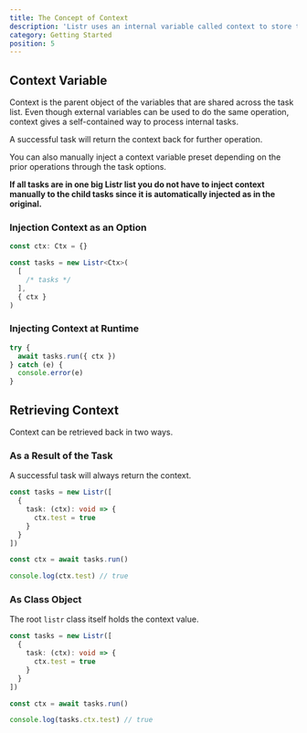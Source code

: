 ```yaml
---
title: The Concept of Context
description: 'Listr uses an internal variable called context to store the data.'
category: Getting Started
position: 5
---
```


## Context Variable

Context is the parent object of the variables that are shared across the task list. Even though external variables can be used to do the same operation, context gives a self-contained way to process internal tasks.

A successful task will return the context back for further operation.

You can also manually inject a context variable preset depending on the prior operations through the task options.

**If all tasks are in one big Listr list you do not have to inject context manually to the child tasks since it is automatically injected as in the original.**

### Injection Context as an Option

```typescript
const ctx: Ctx = {}

const tasks = new Listr<Ctx>(
  [
    /* tasks */
  ],
  { ctx }
)
```

### Injecting Context at Runtime

```typescript
try {
  await tasks.run({ ctx })
} catch (e) {
  console.error(e)
}
```

## Retrieving Context

Context can be retrieved back in two ways.

### As a Result of the Task

A successful task will always return the context.

```typescript
const tasks = new Listr([
  {
    task: (ctx): void => {
      ctx.test = true
    }
  }
])

const ctx = await tasks.run()

console.log(ctx.test) // true
```

### As Class Object

The root `listr` class itself holds the context value.

```typescript
const tasks = new Listr([
  {
    task: (ctx): void => {
      ctx.test = true
    }
  }
])

const ctx = await tasks.run()

console.log(tasks.ctx.test) // true
```
